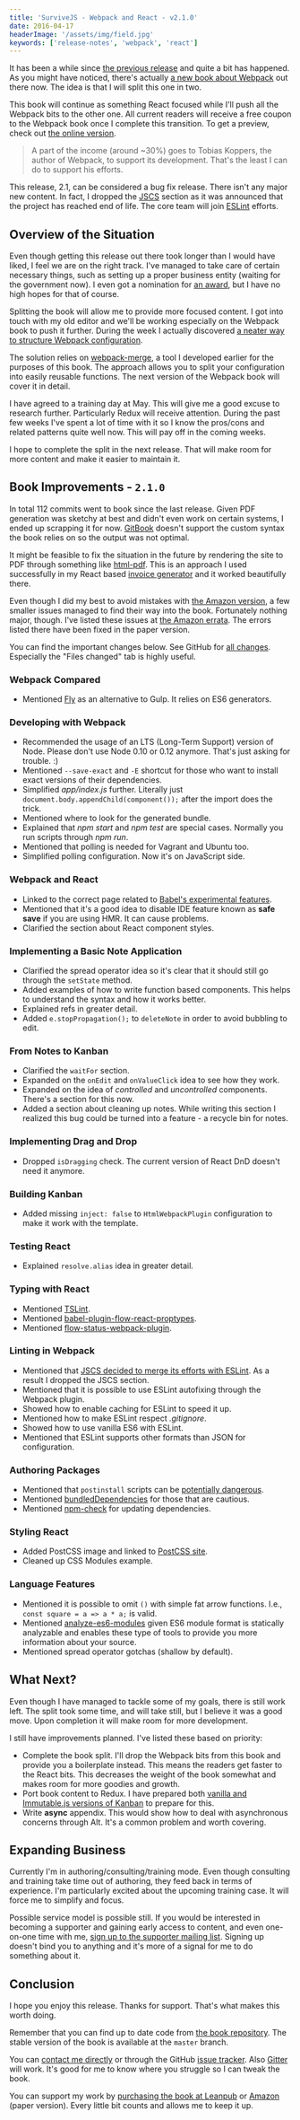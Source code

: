 ```yaml
---
title: 'SurviveJS - Webpack and React - v2.1.0'
date: 2016-04-17
headerImage: '/assets/img/field.jpg'
keywords: ['release-notes', 'webpack', 'react']
---
```


It has been a while since [the previous release](./survivejs200) and quite a bit has happened. As you might have noticed, there's actually [a new book about Webpack](./survivejs-webpack-100) out there now. The idea is that I will split this one in two.

This book will continue as something React focused while I'll push all the Webpack bits to the other one. All current readers will receive a free coupon to the Webpack book once I complete this transition. To get a preview, check out [the online version](/webpack/introduction).

> A part of the income (around ~30%) goes to Tobias Koppers, the author of Webpack, to support its development. That's the least I can do to support his efforts.

This release, 2.1, can be considered a bug fix release. There isn't any major new content. In fact, I dropped the [JSCS](http://jscs.info/) section as it was announced that the project has reached end of life. The core team will join [ESLint](http://eslint.org/) efforts.

## Overview of the Situation

Even though getting this release out there took longer than I would have liked, I feel we are on the right track. I've managed to take care of certain necessary things, such as setting up a proper business entity (waiting for the government now). I even got a nomination for [an award](http://www.bluearrowawards.com/), but I have no high hopes for that of course.

Splitting the book will allow me to provide more focused content. I got into touch with my old editor and we'll be working especially on the Webpack book to push it further. During the week I actually discovered [a neater way to structure Webpack configuration](https://github.com/survivejs-demos/webpack-demo/tree/dev).

The solution relies on [webpack-merge](https://www.npmjs.com/package/webpack-merge), a tool I developed earlier for the purposes of this book. The approach allows you to split your configuration into easily reusable functions. The next version of the Webpack book will cover it in detail.

I have agreed to a training day at May. This will give me a good excuse to research further. Particularly Redux will receive attention. During the past few weeks I've spent a lot of time with it so I know the pros/cons and related patterns quite well now. This will pay off in the coming weeks.

I hope to complete the split in the next release. That will make room for more content and make it easier to maintain it.

## Book Improvements - `2.1.0`

In total 112 commits went to book since the last release. Given PDF generation was sketchy at best and didn't even work on certain systems, I ended up scrapping it for now. [GitBook](https://www.gitbook.com/) doesn't support the custom syntax the book relies on so the output was not optimal.

It might be feasible to fix the situation in the future by rendering the site to PDF through something like [html-pdf](https://www.npmjs.com/package/html-pdf). This is an approach I used successfully in my React based [invoice generator](https://github.com/bebraw/generate-invoice) and it worked beautifully there.

Even though I did my best to avoid mistakes with [the Amazon version](http://www.amazon.com/SurviveJS-Webpack-React-apprentice-master/dp/152391050X), a few smaller issues managed to find their way into the book. Fortunately nothing major, though. I've listed these issues at [the Amazon errata](https://github.com/survivejs/webpack_react/blob/dev/amazon_errata.md). The errors listed there have been fixed in the paper version.

You can find the important changes below. See GitHub for [all changes](https://github.com/survivejs/webpack_react/compare/v2.0.0...v2.1.0). Especially the "Files changed" tab is highly useful.

### Webpack Compared

* Mentioned [Fly](https://github.com/bucaran/fly) as an alternative to Gulp. It relies on ES6 generators.

### Developing with Webpack

* Recommended the usage of an LTS (Long-Term Support) version of Node. Please don't use Node 0.10 or 0.12 anymore. That's just asking for trouble. :)
* Mentioned `--save-exact` and `-E` shortcut for those who want to install exact versions of their dependencies.
* Simplified *app/index.js* further. Literally just `document.body.appendChild(component());` after the import does the trick.
* Mentioned where to look for the generated bundle.
* Explained that *npm start* and *npm test* are special cases. Normally you run scripts through *npm run*.
* Mentioned that polling is needed for Vagrant and Ubuntu too.
* Simplified polling configuration. Now it's on JavaScript side.

### Webpack and React

* Linked to the correct page related to [Babel's experimental features](https://babeljs.io/docs/plugins/#stage-x-experimental-presets-).
* Mentioned that it's a good idea to disable IDE feature known as **safe save** if you are using HMR. It can cause problems.
* Clarified the section about React component styles.

### Implementing a Basic Note Application

* Clarified the spread operator idea so it's clear that it should still go through the `setState` method.
* Added examples of how to write function based components. This helps to understand the syntax and how it works better.
* Explained refs in greater detail.
* Added `e.stopPropagation();` to `deleteNote` in order to avoid bubbling to edit.

### From Notes to Kanban

* Clarified the `waitFor` section.
* Expanded on the `onEdit` and `onValueClick` idea to see how they work.
* Expanded on the idea of *controlled* and *uncontrolled* components. There's a section for this now.
* Added a section about cleaning up notes. While writing this section I realized this bug could be turned into a feature - a recycle bin for notes.

### Implementing Drag and Drop

* Dropped `isDragging` check. The current version of React DnD doesn't need it anymore.

### Building Kanban

* Added missing `inject: false` to `HtmlWebpackPlugin` configuration to make it work with the template.

### Testing React

* Explained `resolve.alias` idea in greater detail.

### Typing with React

* Mentioned [TSLint](https://palantir.github.io/tslint/).
* Mentioned [babel-plugin-flow-react-proptypes](https://www.npmjs.com/package/babel-plugin-flow-react-proptypes).
* Mentioned [flow-status-webpack-plugin](https://www.npmjs.com/package/flow-status-webpack-plugin).

### Linting in Webpack

* Mentioned that [JSCS decided to merge its efforts with ESLint](http://eslint.org/blog/2016/04/welcoming-jscs-to-eslint). As a result I dropped the JSCS section.
* Mentioned that it is possible to use ESLint autofixing through the Webpack plugin.
* Showed how to enable caching for ESLint to speed it up.
* Mentioned how to make ESLint respect *.gitignore*.
* Showed how to use vanilla ES6 with ESLint.
* Mentioned that ESLint supports other formats than JSON for configuration.

### Authoring Packages

* Mentioned that `postinstall` scripts can be [potentially dangerous](http://blog.npmjs.org/post/141702881055/package-install-scripts-vulnerability).
* Mentioned [bundledDependencies](https://docs.npmjs.com/files/package.json#bundleddependencies) for those that are cautious.
* Mentioned [npm-check](https://www.npmjs.com/package/npm-check) for updating dependencies.

### Styling React

* Added PostCSS image and linked to [PostCSS site](http://postcss.org/).
* Cleaned up CSS Modules example.

### Language Features

* Mentioned it is possible to omit `()` with simple fat arrow functions. I.e., `const square = a => a * a;` is valid.
* Mentioned [analyze-es6-modules](https://www.npmjs.com/package/analyze-es6-modules) given ES6 module format is statically analyzable and enables these type of tools to provide you more information about your source.
* Mentioned spread operator gotchas (shallow by default).

## What Next?

Even though I have managed to tackle some of my goals, there is still work left. The split took some time, and will take still, but I believe it was a good move. Upon completion it will make room for more development.

I still have improvements planned. I've listed these based on priority:

* Complete the book split. I'll drop the Webpack bits from this book and provide you a boilerplate instead. This means the readers get faster to the React bits. This decreases the weight of the book somewhat and makes room for more goodies and growth.
* Port book content to Redux. I have prepared both [vanilla and Immutable.js versions of Kanban](https://github.com/survivejs-demos/redux-demo) to prepare for this.
* Write **async** appendix. This would show how to deal with asynchronous concerns through Alt. It's a common problem and worth covering.

## Expanding Business

Currently I'm in authoring/consulting/training mode. Even though consulting and training take time out of authoring, they feed back in terms of experience. I'm particularly excited about the upcoming training case. It will force me to simplify and focus.

Possible service model is possible still. If you would be interested in becoming a supporter and gaining early access to content, and even one-on-one time with me, [sign up to the supporter mailing list](http://eepurl.com/bQAeuH). Signing up doesn't bind you to anything and it's more of a signal for me to do something about it.

## Conclusion

I hope you enjoy this release. Thanks for support. That's what makes this worth doing.

Remember that you can find up to date code from [the book repository](https://github.com/survivejs/webpack_react). The stable version of the book is available at the `master` branch.

You can [contact me directly](mailto:info@survivejs.com) or through the GitHub [issue tracker](https://github.com/survivejs/webpack_react/issues). Also [Gitter](https://gitter.im/survivejs/webpack_react) will work. It's good for me to know where you struggle so I can tweak the book.

You can support my work by [purchasing the book at Leanpub](https://leanpub.com/survivejs_webpack_react) or [Amazon](amazon.com/SurviveJS-Webpack-React-apprentice-master/dp/152391050X) (paper version). Every little bit counts and allows me to keep it up.
